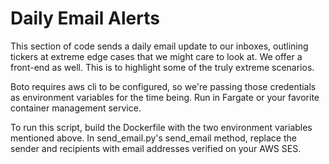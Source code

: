 # Daily Email Alerts

This section of code sends a daily email update to our inboxes, outlining tickers at extreme edge cases that we might care to look at. We offer a front-end
as well. This is to highlight some of the truly extreme scenarios.

Boto requires aws cli to be configured, so we're passing those credentials as environment variables for the time being. Run in Fargate or your favorite container management service. 

To run this script, build the Dockerfile with the two environment variables mentioned above. In send_email.py's send_email method, replace the sender and recipients with email addresses verified on your AWS SES. 